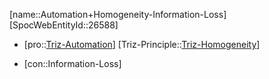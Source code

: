 ﻿---
type: TrizContradiction
aliases:
- Automation+Homogeneity-Information-Loss
license: CC BY-SA 4.0
copyright: https://github.com/SpocWeb
IsDeleted: false
IsReadOnly: false
Confidential: public
tags: 
- Triz/Contradiction
---
[name::Automation+Homogeneity-Information-Loss]
[SpocWebEntityId::26588]
+ [pro::[Triz-Automation](tech/Triz/Parameter/Triz-Automation.md)]
[Triz-Principle::[Triz-Homogeneity](tech/Triz/Principle/Triz-Homogeneity.md)]
- [con::Information-Loss]

